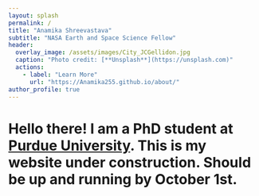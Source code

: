 ```yaml
---
layout: splash
permalink: /
title: "Anamika Shreevastava"
subtitle: "NASA Earth and Space Science Fellow"
header:
  overlay_image: /assets/images/City_JCGellidon.jpg
  caption: "Photo credit: [**Unsplash**](https://unsplash.com)"
  actions:
    - label: "Learn More"
      url: "https://Anamika255.github.io/about/"
author_profile: true
---
```


# Hello there! I am a PhD student at [Purdue University](https://www.purdue.edu/). This is my website under construction. Should be up and running by October 1st.
